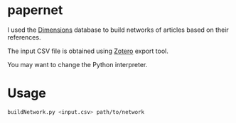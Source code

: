 # papernet

I used the [Dimensions](https://app.dimensions.ai/discover/publication) database to build networks of articles based on their references.

The input CSV file is obtained using [Zotero](https://www.zotero.org/) export tool.

You may want to change the Python interpreter.

# Usage

```bash
buildNetwork.py <input.csv> path/to/network
```
